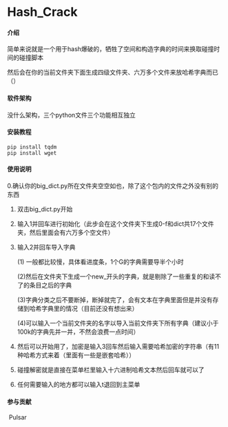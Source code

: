# Hash_Crack

#### 介绍
简单来说就是一个用于hash爆破的，牺牲了空间和构造字典的时间来换取碰撞时间的碰撞脚本

然后会在你的当前文件夹下面生成四级文件夹、六万多个文件来放哈希字典而已（）

#### 软件架构

没什么架构，三个python文件三个功能相互独立

#### 安装教程

```
pip install tqdm
pip install wget
```

#### 使用说明

   0.确认你的big_dict.py所在文件夹空空如也，除了这个包内的文件之外没有别的东西

1. 双击big_dict.py开始

2. 输入1并回车进行初始化（此步会在这个文件夹下生成0-f和dict共17个文件夹，然后里面会有六万多个空文件）

3. 输入2并回车导入字典

   (1) 一般都比较慢，具体看进度条，1个G的字典需要导半个小时

   (2)然后在文件夹下生成一个new_开头的字典，就是剔除了一些重复的和读不了的条目之后的字典

   (3)字典分类之后不要断掉，断掉就完了，会有文本在字典里面但是并没有存储到哈希字典里的情况（目前还没有想出来）

   (4)可以输入一个当前文件夹的名字以导入当前文件夹下所有字典（建议小于100k的字典先并一并，不然会浪费一点时间）

4. 然后可以开始用了，加密是输入3回车然后输入需要哈希加密的字符串（有11种哈希方式来着（里面有一些是嵌套哈希））

5. 碰撞解密就是直接在菜单栏里输入十六进制哈希文本然后回车就可以了

6. 任何需要输入的地方都可以输入t退回到主菜单

#### 参与贡献

​	Pulsar
